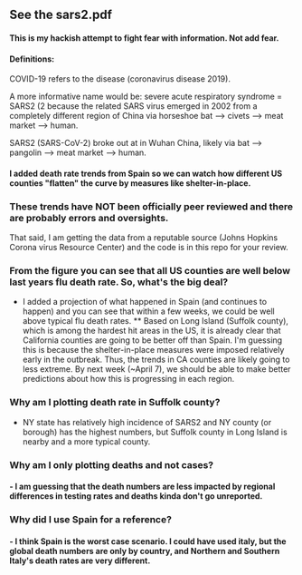 ## See the sars2.pdf 

#### This is my hackish attempt to fight fear with information. Not add fear.
#### Definitions:
COVID-19 refers to the disease (coronavirus disease 2019). 

A more informative name would be: severe acute respiratory syndrome = SARS2 (2 because the related SARS virus emerged in 2002 from a completely different region of China via horseshoe bat --> civets --> meat market --> human.

SARS2 (SARS-CoV-2) broke out at in Wuhan China, likely via bat --> pangolin --> meat market --> human.


#### I added death rate trends from Spain so we can watch how different US counties "flatten" the curve by measures like shelter-in-place.
### These trends have NOT been officially peer reviewed and there are probably errors and oversights.
That said, I am getting the data from a reputable source (Johns Hopkins Corona virus Resource Center) and the code is in this repo for your review. 

### From the figure you can see that all US counties are well below last years flu death rate. So, what's the big deal?
 - I added a projection of what happened in Spain (and continues to happen) and you can see that within a few weeks, we could be well above typical flu death rates. 
** Based on Long Island (Suffolk county), which is among the hardest hit areas in the US, it is already clear that California counties are going to be better off than Spain. I'm guessing this is because the shelter-in-place measures were imposed relatively early in the outbreak.
Thus, the trends in CA counties are likely going to less extreme. By next week (~April 7), we should be able to make better predictions about how this is progressing in each region.

### Why am I plotting death rate in Suffolk county?  
- NY state has relatively high incidence of SARS2 and NY county (or borough) has the highest numbers, but Suffolk county in Long Island is nearby and a more typical county.

### Why am I only plotting deaths and not cases?
#### - I am guessing that the death numbers are less impacted by regional differences in testing rates and deaths kinda don't go unreported. 

### Why did I use Spain for a reference?
#### - I think Spain is the worst case scenario. I could have used italy, but the global death numbers are only by country, and Northern and Southern Italy's death rates are very different. 




